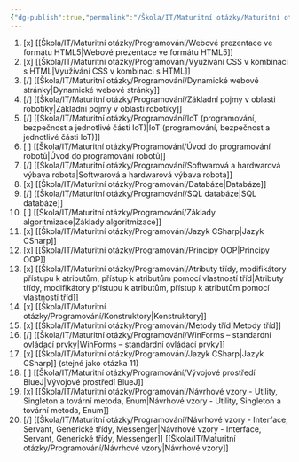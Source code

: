 ```yaml
---
{"dg-publish":true,"permalink":"/Škola/IT/Maturitní otázky/Maturitní otázky - Programování a vývoj aplikací/","created":"2023-12-18T16:41:17.722+01:00","updated":"2024-05-11T22:52:22.665+02:00"}
---
```


1. [x] [[Škola/IT/Maturitní otázky/Programování/Webové prezentace ve formátu HTML5\|Webové prezentace ve formátu HTML5]]
2. [x] [[Škola/IT/Maturitní otázky/Programování/Využívání CSS v kombinaci s HTML\|Využívání CSS v kombinaci s HTML]]
3. [/] [[Škola/IT/Maturitní otázky/Programování/Dynamické webové stránky\|Dynamické webové stránky]] 
4. [/] [[Škola/IT/Maturitní otázky/Programování/Základní pojmy v oblasti robotiky\|Základní pojmy v oblasti robotiky]]
5. [/] [[Škola/IT/Maturitní otázky/Programování/IoT (programování, bezpečnost a jednotlivé části IoT)\|IoT (programování, bezpečnost a jednotlivé části IoT)]]
6. [ ] [[Škola/IT/Maturitní otázky/Programování/Úvod do programování robotů\|Úvod do programování robotů]]
7. [/] [[Škola/IT/Maturitní otázky/Programování/Softwarová a hardwarová výbava robota\|Softwarová a hardwarová výbava robota]]
8. [x] [[Škola/IT/Maturitní otázky/Programování/Databáze\|Databáze]]
9. [/] [[Škola/IT/Maturitní otázky/Programování/SQL databáze\|SQL databáze]]
10. [ ] [[Škola/IT/Maturitní otázky/Programování/Základy algoritmizace\|Základy algoritmizace]]
11. [x] [[Škola/IT/Maturitní otázky/Programování/Jazyk CSharp\|Jazyk CSharp]]
12. [x] [[Škola/IT/Maturitní otázky/Programování/Principy OOP\|Principy OOP]]
13. [x] [[Škola/IT/Maturitní otázky/Programování/Atributy třídy, modifikátory přístupu k atributům, přístup k atributům pomocí vlastností tříd\|Atributy třídy, modifikátory přístupu k atributům, přístup k atributům pomocí vlastností tříd]]
14. [x] [[Škola/IT/Maturitní otázky/Programování/Konstruktory\|Konstruktory]]
15. [x] [[Škola/IT/Maturitní otázky/Programování/Metody tříd\|Metody tříd]]
16. [/] [[Škola/IT/Maturitní otázky/Programování/WinForms – standardní ovládací prvky\|WinForms – standardní ovládací prvky]]
17. [x]  [[Škola/IT/Maturitní otázky/Programování/Jazyk CSharp\|Jazyk CSharp]] (stejné jako otázka 11)
18. [ ] [[Škola/IT/Maturitní otázky/Programování/Vývojové prostředí BlueJ\|Vývojové prostředí BlueJ]]
19. [x] [[Škola/IT/Maturitní otázky/Programování/Návrhové vzory - Utility, Singleton a tovární metoda, Enum\|Návrhové vzory - Utility, Singleton a tovární metoda, Enum]]
20. [/] [[Škola/IT/Maturitní otázky/Programování/Návrhové vzory - Interface, Servant, Generické třídy, Messenger\|Návrhové vzory - Interface, Servant, Generické třídy, Messenger]]
[[Škola/IT/Maturitní otázky/Programování/Návrhové vzory\|Návrhové vzory]]